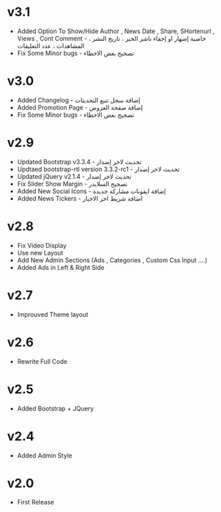v3.1
=======
* Added Option To Show/Hide Author , News Date , Share, SHortenurl , Views , Cont Comment - خاصية إضهار او إخفاء ناشر الخبر ، تاريخ النشر ، المشاهدات ، عدد التعليقات
* Fix Some Minor bugs - تصحيح بعض الاخطاء

v3.0
=======
* Added Changelog - إضافة سجل تتبع التحديثات
* Added Promotion Page - إضافة صفحة العروض
* Fix Some Minor bugs - تصحيح بعض الاخطاء

v2.9
=======
* Updated Bootstrap v3.3.4 - تحديث لاخر إضدار
* Updtaed bootstrap-rtl version 3.3.2-rc1 - تحديث لاخر إضدار
* Updated jQuery v2.1.4 - تحديث لاخر إضدار
* Fix Slider Show Margin - تصحيح السلايدر
* Added New Social Icons - إضافة ايقونات مشاركة جديدة
* Added News Tickers - اضافة شريط اخر الاخبار

v2.8
=======
* Fix Video Display
* Use new Layout
* Add New Admin Sections (Ads , Categories , Custom Css Input ....)
* Added Ads in Left & Right Side

v2.7
=======
* Improuved Theme layout

v2.6
=======
* Rewrite Full Code

v2.5
=======
* Added Bootstrap + JQuery

v2.4
=======
* Added Admin Style

v2.0
=======
* First Release